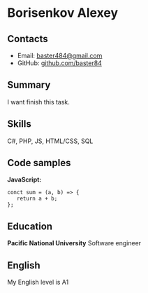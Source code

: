 # Borisenkov Alexey

## Contacts
- Email: [baster484@gmail.com](mailto:baster484@gmail.com)
- GitHub: [github.com/baster84](https://github.com/baster84)

## Summary
I want finish this task.

## Skills
C#, PHP, JS, HTML/CSS, SQL

## Code samples
**JavaScript:**

    conct sum = (a, b) => {
       return a + b;
    };

## Education
**Pacific National University** Software engineer

## English
My English level is A1